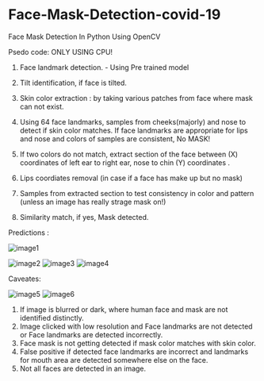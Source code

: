 # Face-Mask-Detection-covid-19
Face Mask Detection In Python Using OpenCV

Psedo code: ONLY USING CPU!

1. Face landmark detection. - Using Pre trained model 
2. Tilt identification, if face is tilted.
3. Skin color extraction : by taking various patches from face where mask can not exist.
4. Using 64 face landmarks, samples from cheeks(majorly) and nose to detect if skin color matches.
If face landmarks are appropriate for lips and nose and colors of samples are consistent, No MASK!


5. If two colors do not match, extract section of the face between (X) coordinates of left ear to right ear, nose to chin (Y) coordinates .
6. Lips coordiates removal (in case if a face has make up but no mask)
7. Samples from extracted section to test consistency in color and pattern (unless an image has really strage mask on!)
8. Similarity match, if yes, Mask detected.

Predictions :






![image1](https://github.com/Deepika-Sharma08/Face_Mask_Detection_covid_19/tree/master/output/img.JPG?raw=true)






















































































![image2](https://github.com/Deepika-Sharma08/Face_Mask_Detection_covid_19/tree/master/output/img1.jpg?raw=true)
![image3](https://github.com/Deepika-Sharma08/Face_Mask_Detection_covid_19/tree/master/output/img19.jpg?raw=true)
![image4](https://github.com/Deepika-Sharma08/Face_Mask_Detection_covid_19/tree/master/output/img26.jpg?raw=true)





Caveates:

![image5](https://github.com/Deepika-Sharma08/Face-Mask-Detection-covid-19/tree/master/output/img7.jpg?raw=true)
![image6](https://github.com/Deepika-Sharma08/Face-Mask-Detection-covid-19/tree/master/output/img12.jpg?raw=true)


1. If image is blurred or dark, where human face and mask are not identified distinctly.
2. Image clicked with low resolution and Face landmarks are not detected or Face landmarks are detected incorrectly.
3. Face mask is not getting detected if mask color matches with skin color.
4. False positive if detected face landmarks are incorrect and landmarks for mouth area are detected somewhere else on the face.
5. Not all faces are detected in an image. 



